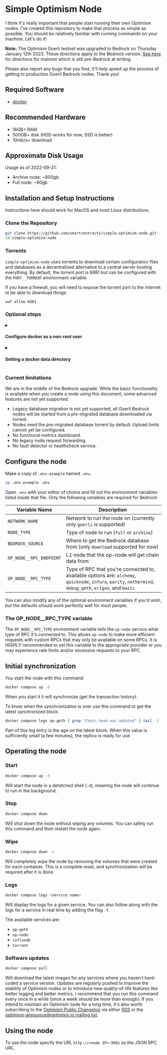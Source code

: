 # Simple Optimism Node

I think it's really important that people start running their own Optimism nodes.
I've created this repository to make that process as simple as possible.
You should be relatively familiar with running commands on your machine.
Let's do it!

**Note:** The Optimism Goerli testnet was upgraded to Bedrock on Thursday January 12th 2023.
These directions apply to the Bedrock version.
[See here](https://github.com/smartcontracts/simple-optimism-node) for directions for mainnet which is still pre-Bedrock at writing.

Please also report any bugs that you find, it'll help speed up the process of getting to production Goerli Bedrock nodes.
Thank you!

## Required Software

- [docker](https://docs.docker.com/engine/install/)

## Recommended Hardware

- 16GB+ RAM
- 500GB+ disk (HDD works for now, SSD is better)
- 10mb/s+ download

## Approximate Disk Usage

Usage as of 2022-09-21:

- Archive node: ~800gb
- Full node: ~60gb


## Installation and Setup Instructions

Instructions here should work for MacOS and most Linux distributions.

### Clone the Repository

```sh
git clone https://github.com/smartcontracts/simple-optimism-node.git
cd simple-optimism-node
```

### Torrents

`simple-optimism-node` uses torrents to download certain configuration files and databases as a decentralized alternative to a central server hosting everything.
By default, the torrent port is 6881 but can be configured with the `PORT__TORRENT` environment variable.

If you have a firewall, you will need to expose the torrent port to the internet to be able to download things:

```sh
uwf allow 6881
```

### Optional steps

<details>
    
<summary>

#### Configure docker as a non-root user

</summary>

If you're planning to run Docker as a root user, you can safely skip this step.
However, if you're using Docker as a non-root user, you'll need to add yourself to the `docker` user group:

```sh
sudo usermod -a -G docker `whoami`
```

You'll need to log out and log in again for this change to take effect.

</details>    


<details>
    
<summary>
    
#### Setting a docker data directory

</summary>    
    
This step might be useful for anyone who was confused as I was about how to make Docker point at disk other than your primary disk.
If you'd like your Docker data to live on a disk other than your primary disk, create a file `/etc/docker/daemon.json` with the following contents:

```json
{
    "data-root": "/mnt/<disk>/docker_data"
}
```

Make sure to restart docker after you do this or the changes won't apply:

```sh
sudo systemctl daemon-reload
sudo systemctl restart docker
```

Confirm that the changes were properly applied:

```sh
docker info | grep -i "Docker Root Dir"
```

</details>    


### Current limitations

We are in the middle of the Bedrock upgrade. 
While the basic functionality is available when you create a node using this document, some advanced features are not yet supported:

- Legacy database migration is not yet supported, all Goerli Bedrock nodes will be started from a pre-migrated database downloaded via torrent.
- Nodes seed the pre-migrated database torrent by default. Upload limits cannot yet be configured.
- No functional metrics dashboard.
- No legacy node request forwarding.
- No fault detector or healthcheck service.

## Configure the node

Make a copy of `.env.example` named `.env`.

```sh
cp .env.example .env
```

Open `.env` with your editor of choice and fill out the environment variables listed inside that file.
Only the following variables are required for Bedrock:

| Variable Name                           | Description                                                               |
|-----------------------------------------|---------------------------------------------------------------------------|
| `NETWORK_NAME`                          | Network to run the node on (currently only `goerli` is supported)         |
| `NODE_TYPE`                             | Type of node to run (`full` or `archive`)                                 |
| `BEDROCK_SOURCE`                        | Where to get the Bedrock database from (only `download` supported for now)   |
| `OP_NODE__RPC_ENDPOINT`                 | L1 node that the op-node will get chain data from
| `OP_NODE__RPC_TYPE`                     | Type of RPC that you're connected to, available options are: `alchemy`, `quicknode`, `infura`, `parity`, `nethermind`, `debug_geth`, `erigon`, and `basic` |

You can also modify any of the optional environment variables if you'd wish, but the defaults should work perfectly well for most people.

### The OP_NODE__RPC_TYPE variable

The `OP_NODE__RPC_TYPE` environment variable tells the `op-node` service what type of RPC it's connected to.
This allows `op-node` to make more efficient requests with custom RPCs that may only be available on some RPCs.
It is HIGHLY recommended to set this variable to the appropriate provider or you may experience rate limits and/or excessive requests to your RPC.

## Initial synchronization

You start the node with this command:
    
```sh
docker compose up -d
```
    
When you start it it will synchronize (get the transaction history).    

To know when the synchronization is over use this command to get the latest synchronized block:
    
```sh
docker compose logs op-geth | grep "Chain head was updated" | tail -1
```
    
Part of this log entry is the age on the latest block.
When this value is sufficiently small (a few minutes), the replica is ready for use.    
    
## Operating the node

### Start

```sh
docker compose up -d
```

Will start the node in a detatched shell (`-d`), meaning the node will continue to run in the background.
    
        
### Stop

```sh
docker compose down
```

Will shut down the node without wiping any volumes.
You can safely run this command and then restart the node again.

### Wipe

```sh
docker compose down -v
```

Will completely wipe the node by removing the volumes that were created for each container.
This is a complete reset, and synchronization will be required after it is done.


### Logs

```sh
docker compose logs <service name>
```

Will display the logs for a given service.
You can also follow along with the logs for a service in real time by adding the flag `-f`.

The available services are:
- `op-geth`
- `op-node`
- `influxdb`
- `torrent`

<!--
- `prometheus`
- `grafana`
-->

### Software updates

```sh
docker compose pull
```

Will download the latest images for any services where you haven't hard-coded a service version.
Updates are regularly pushed to improve the stability of Optimism nodes or to introduce new quality-of-life features like better logging and better metrics.
I recommend that you run this command every once in a while (once a week should be more than enough).
If you intend to maintain an Optimism node for a long time, it's also worth subscribing to the [Optimism Public Changelog](https://changelog.optimism.io/) via either [RSS](https://changelog.optimism.io/feed.xml) or the [optimism-announce@optimism.io mailing list](https://groups.google.com/a/optimism.io/g/optimism-announce).
    

## Using the node
    
To use the node specify the URL `http://<node IP>:9991` as the JSON RPC URL.
    
<!-- 
    
## Additional components
    
### Metrics dashboard

Grafana is exposed at [http://localhost:3000](http://localhost:3000) and comes with one pre-loaded dashboard ("Simple Node Dashboard").
Simple Node Dashboard includes basic node information and will tell you if your node ever falls out of sync with the reference L2 node or if a state root fault is detected.

Use the following login details to access the dashboard:

* Username: `admin`
* Password: `optimism`

Navigate over to `Dashboards > Manage > Simple Node Dashboard` to see the dashboard, see the following gif if you need help:

![metrics dashboard gif](https://user-images.githubusercontent.com/14298799/171476634-0cb84efd-adbf-4732-9c1d-d737915e1fa7.gif)


### Healthcheck

When you run your Optimism node using these instructions, you will also be running two services that monitor the health of your node and the health of the network.
The Healthcheck service will constantly compare the state computed by your node to the state of some other reference node.
This is a great way to confirm that your node is syncing correctly.

### Fault Detector

The Fault Detector service will continuously scan the transaction results published by the Optimism Sequencer and cross-check them against the transaction results that your node generated locally.
**If there's ever a discrepancy between these two values, please complain very loudly!**
This either means that the Sequencer has published an invalid transaction result or there's a bug in your node software and an Optimism developer needs to know about it.
In the future, this service will trigger Cannon, the fault proving mechanism that Optimism is building as part of its Bedrock upgrade.

The Fault Detector exposes several metrics that can be used to determine whether your node has detected a discrepancy including the `is_currently_diverged` gauge. The Fault Detector also exposes a simple API at `localhost:$PORT__FAULT_DETECTOR_METRICS/api/status` which returns `{ ok: boolean }`. You can use this API to monitor the status of the Fault Detector from another application.

-->
